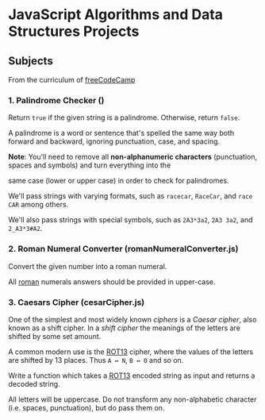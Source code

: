 # JavaScript Algorithms and Data Structures Projects 

## Subjects

From the curriculum of [freeCodeCamp](https://www.freecodecamp.org/learn/)

### 1. Palindrome Checker () 

Return `true` if the given string is a palindrome. Otherwise, return `false`.

A palindrome is a word or sentence that's spelled the same way both forward and backward, ignoring punctuation, case, and spacing.

**Note**: You'll need to remove all **non-alphanumeric characters** (punctuation, spaces and symbols) and turn everything into the 

same case (lower or upper case) in order to check for palindromes.

We'll pass strings with varying formats, such as `racecar`, `RaceCar`, and `race CAR` among others.

We'll also pass strings with special symbols, such as `2A3*3a2`, `2A3 3a2`, and `2_A3*3#A2`.

### 2. Roman Numeral Converter (romanNumeralConverter.js)

Convert the given number into a roman numeral.

All [roman](https://www.mathsisfun.com/roman-numerals.html) numerals answers should be provided in upper-case.

### 3. Caesars Cipher (cesarCipher.js)

One of the simplest and most widely known *ciphers* is a *Caesar cipher*, also known as a shift cipher. In a *shift cipher* the meanings of the letters are shifted by some set amount.

A common modern use is the [ROT13](https://en.wikipedia.org/wiki/ROT13) cipher, where the values of the letters are shifted by 13 places. Thus `A ↔ N`, `B ↔ O` and so on.

Write a function which takes a [ROT13](https://en.wikipedia.org/wiki/ROT13) encoded string as input and returns a decoded string.

All letters will be uppercase. Do not transform any non-alphabetic character (i.e. spaces, punctuation), but do pass them on.
